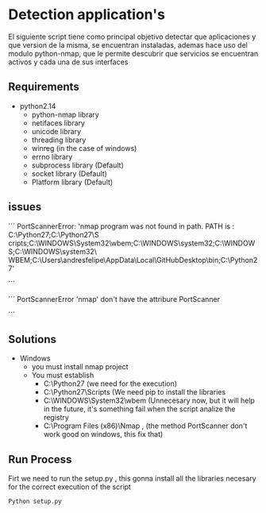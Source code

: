 # Detection application's #

El siguiente script tiene como principal objetivo  detectar que aplicaciones y que version de la misma, se encuentran instaladas, ademas hace uso del modulo python-nmap, que le permite descubrir que servicios se encuentran activos  y cada una de sus interfaces 

## Requirements ##

+ python2.14
	* python-nmap library
	* netifaces library
	* unicode library
	* threading library
	* winreg (in the case of windows)
	* errno library
	* subprocess library (Default)
	* socket library (Default)
	* Platform library (Default)


## issues ##


´´´
PortScannerError: 'nmap program was not found in path. PATH is : C:\\Python27;C:\\Python27\\S
cripts;C:\\WINDOWS\\System32\\wbem;C:\\WINDOWS\\system32;C:\\WINDOWS;C:\\WINDOWS\\system32\\
WBEM;C:\\Users\\andresfelipe\\AppData\\Local\\GitHubDesktop\\bin;C:\\Python27'

´´´

´´´
PortScannerError 'nmap' don't have the attribure PortScanner

´´´

## Solutions  ##


+ Windows 
	* you must install nmap project 
	+ You must establish
		* C:\Python27 (we need for the execution) 
		* C:\Python27\Scripts (We need pip to install the libraries
		* C:\WINDOWS\System32\wbem  (Unnecesary now, but it will help in the future, it's something fail when the script 									analize the registry
		* C:\Program Files (x86)\Nmap , (the method PortScanner don't work good on windows, this fix that)
		 
 




## Run Process  ##

Firt we need to run the setup.py , this gonna install all the libraries necesary for the correct execution of the script

```
Python setup.py
```
